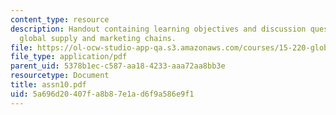 ```yaml
---
content_type: resource
description: Handout containing learning objectives and discussion questions on integrating
  global supply and marketing chains.
file: https://ol-ocw-studio-app-qa.s3.amazonaws.com/courses/15-220-global-strategy-and-organization-spring-2008/5a696d20407fa8b87e1ad6f9a586e9f1_assn10.pdf
file_type: application/pdf
parent_uid: 5378b1ec-c587-aa18-4233-aaa72aa8bb3e
resourcetype: Document
title: assn10.pdf
uid: 5a696d20-407f-a8b8-7e1a-d6f9a586e9f1
---
```

